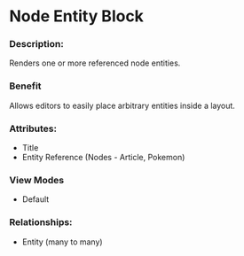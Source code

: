 # Node Entity Block

### Description:
Renders one or more referenced node entities.

### Benefit
Allows editors to easily place arbitrary entities inside a layout.

### Attributes:

* Title
* Entity Reference (Nodes - Article, Pokemon)

### View Modes

* Default

### Relationships:

* Entity (many to many)

